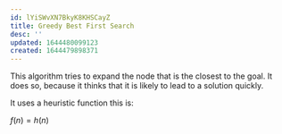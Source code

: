 ```yaml
---
id: lYiSWvXN7BkyK8KHSCayZ
title: Greedy Best First Search
desc: ''
updated: 1644480099123
created: 1644479898371
---
```

This algorithm tries to expand the node that is the closest to the goal. It does so, because it thinks that it is likely to lead to a solution quickly. 

It uses a heuristic function this is:

$f(n)=h(n)$
